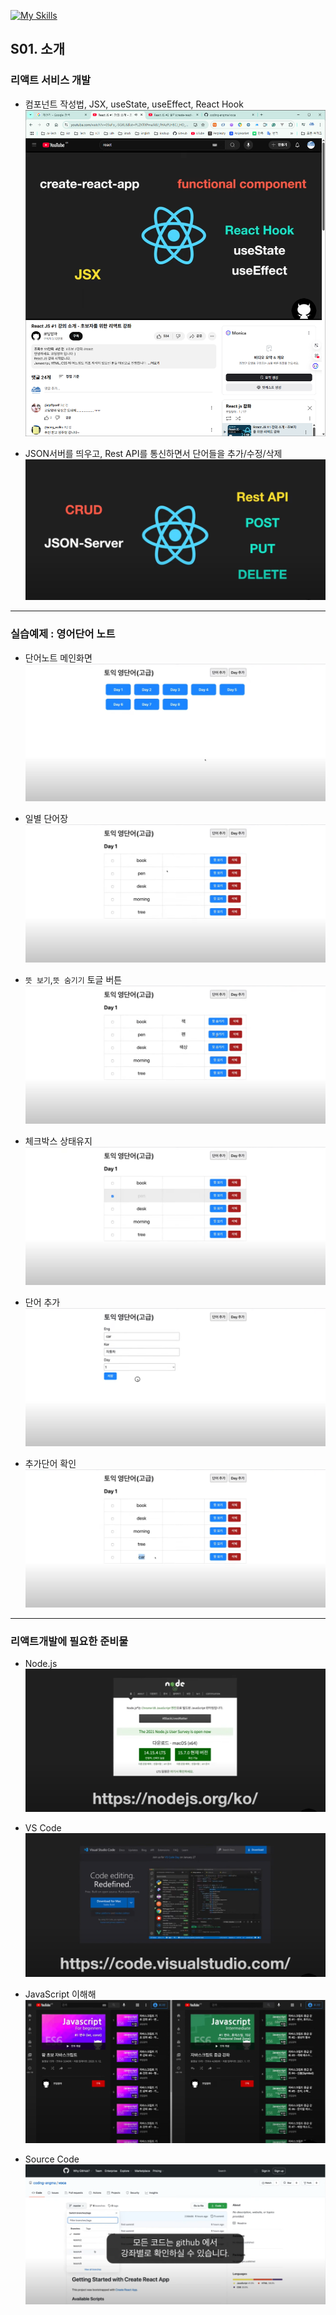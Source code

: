 [![My Skills](https://skillicons.dev/icons?heiht="10"&i=nodejs,vscode,js,react&theme=light)](readme.md)

## S01. 소개

### 리액트 서비스 개발
- 컴포넌트 작성법, JSX, useState, useEffect, React Hook
![서비스](./images/s01_intro_01.png)

- JSON서버를 띄우고, Rest API를 통신하면서 단어들을 추가/수정/삭제 
![서비스](./images/s01_intro_02.png)

---
### 실습예제 : 영어단어 노트
- 단어노트 메인화면
![실습예제](./images/s01_intro_10.png)

- 일별 단어장
![실습예제](./images/s01_intro_11.png)

- `뜻 보기`,`뜻 숨기기` 토글 버튼
![실습예제](./images/s01_intro_12.png)

- 체크박스 상태유지 
![실습예제](./images/s01_intro_13.png)

- 단어 추가
![실습예제](./images/s01_intro_14.png)

- 추가단어 확인
![실습예제](./images/s01_intro_15.png)

---
### 리액트개발에 필요한 준비물
- Node.js
![준비물](./images/s01_intro_21.png)

- VS Code
![준비물](./images/s01_intro_22.png)

- JavaScript 이해해
![준비물](./images/s01_intro_23.png)

- Source Code
![준비물](./images/s01_intro_24.png)

